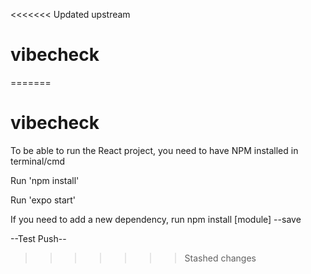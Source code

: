 <<<<<<< Updated upstream
# vibecheck
=======
# vibecheck

To be able to run the React project, you need to have NPM installed in terminal/cmd  

Run 'npm install'  

Run 'expo start'  

If you need to add a new dependency, run npm install [module] --save



--Test Push--
>>>>>>> Stashed changes
